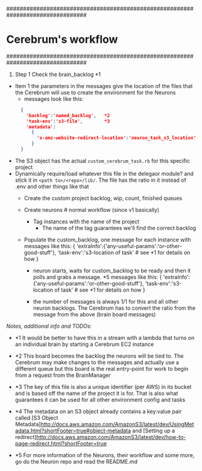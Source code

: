 ################################################################################
#                           Cerebrum's workflow
################################################################################
1. Step 1 Check the brain_backlog                                                  *1
  * Item 1 the parameters in the messages give the location of the files that the
      Cerebrum will use to create the environment for the Neurons
      - messages look like this: 
      ```JSON
        {
          'backlog':'named_backlog',   *2
          'task-env':'s3-file',        *3
          'metadata':
            {
              'x-amz-website-redirect-location':'neuron_task_s3_location'   *4
            }                                                     
        }
      ```
  - The S3 object has the actual `custom_cerebrum_task.rb` for this specific
      project
  - Dynamically require/load whatever this file in the delegaor module? and stick
      it in `<path to>/<repo>/lib/`.  The file has the ratio in it instead
      of .env and other things like that
    - Create the custom project backlog, wip, count, finished queues
    - Create neurons # normal workflow (since v1 basically)
      - Tag instances with the name of the project
        - The name of the tag guarantees we'll find the correct backlog
    - Populate the custom_backlog, one message for each instance with 
        messages like this:
        {
          'extraInfo':{'any-useful-params':'or-other-good-stuff'},
          'task-env':'s3-location of task' # see *1 for details on how 
        }
      
      - neuron starts, waits for custom_backlog to be ready and then it polls 
        and grabs a message.                                                *5
          messages like this:
           {
             'extraInfo':{'any-useful-params':'or-other-good-stuff'},
             'task-env':'s3-location of task' # see *1 for details on how 
           }
      
      - the number of messages is always 1/1 for this and all other neuron 
        backlogs. The Cerebrum has to convert the ratio from the message 
        from the above (brain board messages)

_Notes, additional info and TODOs:_
- *1  It would be better to have this in a stream with a lambda that turns on an
      individual brain by starting a Cerebrum EC2 instance

- *2  This board becomes the backlog the neurons will be tied to.  The Cerebrum
      may make changes to the messages and actually use a different queue
      but this board is the real entry-point for work to begin from a request
      from the BrainManager
- *3  The key of this file is also a unique identifier (per AWS) in its bucket
      and is based off the name of the project it is for.  That is also what
      guarantees it can be used for all other environment config and tasks
- *4  The metadata on an S3 object already contains a key:value pair called
      [S3 Object Metadata]http://docs.aws.amazon.com/AmazonS3/latest/dev/UsingMetadata.html?shortFooter=true#object-metadata
      and
      [Setting up a redirect]http://docs.aws.amazon.com/AmazonS3/latest/dev/how-to-page-redirect.html?shortFooter=true
- *5  For more information of the Neurons, their workflow and some more, go do
      the Neuron repo and read the README.md